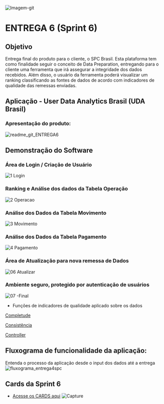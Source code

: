 ![Imagem-git](https://user-images.githubusercontent.com/56441318/83288074-2af5e080-a1b9-11ea-9049-6c27b940c1b7.jpg)

# ENTREGA 6 (Sprint 6)

## Objetivo
Entrega final do produto para o cliente, o SPC Brasil. Esta plataforma tem como finalidade seguir o conceito de Data Preparation, entregando para o cliente uma ferramenta que irá assegurar a integridade dos dados recebidos. Além disso, o usuário da ferramenta poderá visualizar um ranking classificando as fontes de dados de acordo com indicadores de qualidade das remessas enviadas. 

## Aplicação - User Data Analytics Brasil (UDA Brasil)

### Apresentação do produto:

![readme_git_ENTREGA6](https://user-images.githubusercontent.com/54003876/87262436-50505c80-c490-11ea-8f8a-9c7288bf25be.png)


## Demonstração do Software

### Área de Login / Criação de Usuário

![1 Login](https://user-images.githubusercontent.com/54003876/87262668-34998600-c491-11ea-8dc8-4a87be96bd69.gif)

### Ranking e Análise dos dados da Tabela Operação

![2 Operacao](https://user-images.githubusercontent.com/54003876/87262786-9528c300-c491-11ea-93da-8d29e2e090e3.gif)

### Análise dos Dados da Tabela Movimento

![3 Movimento](https://user-images.githubusercontent.com/54003876/87262871-e5078a00-c491-11ea-9b07-94a25798c3e4.gif)

### Análise dos Dados da Tabela Pagamento

![4 Pagamento](https://user-images.githubusercontent.com/54003876/87262909-036d8580-c492-11ea-89e3-4054df4dadff.gif)

### Área de Atualização para nova remessa de Dados

![06 Atualizar](https://user-images.githubusercontent.com/54003876/87263072-6232ff00-c492-11ea-8104-e85e785b2dfa.gif)

### Ambiente seguro, protegido por autenticação de usuários

![07 -Final](https://user-images.githubusercontent.com/54003876/87263237-ec7b6300-c492-11ea-8654-0cc86e28cc72.gif)



- Funções de indicadores de qualidade aplicado sobre os dados 

[Completude](https://github.com/justhenrique/SPC-projeto-integrador/blob/master/Entrega%205/SPC%20Produto%20-%20Prot%C3%B3tipo%20v1/UDA%20Brasil/completude.py)

[Consistência](https://github.com/justhenrique/SPC-projeto-integrador/blob/master/Entrega%205/SPC%20Produto%20-%20Prot%C3%B3tipo%20v1/UDA%20Brasil/consistencia.py)

[Controller](https://github.com/justhenrique/SPC-projeto-integrador/blob/master/Entrega%205/SPC%20Produto%20-%20Prot%C3%B3tipo%20v1/UDA%20Brasil/controller.py)



## Fluxograma de funcionalidade da aplicação:
Entenda o processo da aplicação desde o input dos dados até a entrega
![fluxograma_entrega4spc](https://user-images.githubusercontent.com/54003876/84607266-b4c4cf80-ae82-11ea-9104-2166954a5197.png)



## Cards da Sprint 6 
- [Acesse os CARDS aqui](https://github.com/justhenrique/SPC-projeto-integrador/projects/8)
![Capture](https://user-images.githubusercontent.com/54003876/87263667-47618a00-c494-11ea-9b0e-872f95223aaf.PNG)
